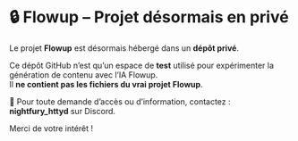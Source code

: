 # 🔒 Flowup – Projet désormais en privé

Le projet **Flowup** est désormais hébergé dans un **dépôt privé**.

Ce dépôt GitHub n’est qu’un espace de **test** utilisé pour expérimenter la génération de contenu avec l’IA Flowup.  
Il **ne contient pas les fichiers du vrai projet Flowup**.

📩 Pour toute demande d’accès ou d’information, contactez :  
**nightfury_httyd** sur Discord.

Merci de votre intérêt !
